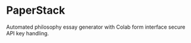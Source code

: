 # PaperStack
Automated philosophy essay generator with Colab form interface secure API key handling. 
